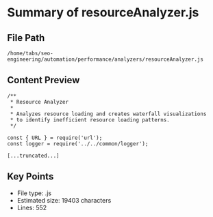 # Summary of resourceAnalyzer.js
  
## File Path
`/home/tabs/seo-engineering/automation/performance/analyzers/resourceAnalyzer.js`

## Content Preview
```
/**
 * Resource Analyzer
 * 
 * Analyzes resource loading and creates waterfall visualizations
 * to identify inefficient resource loading patterns.
 */

const { URL } = require('url');
const logger = require('../../common/logger');

[...truncated...]
```

## Key Points
- File type: .js
- Estimated size: 19403 characters
- Lines: 552
